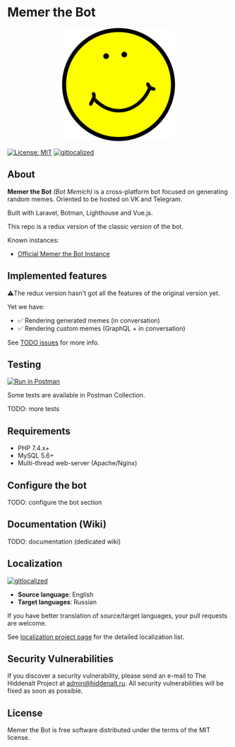 # Memer the Bot

<p align="center"><img height="256" width="256" src="https://github.com/hiddenalt/bot_memi4/blob/master/resources/images/logo.png?raw=true"></p>

[![License: MIT](https://img.shields.io/badge/License-MIT-yellow.svg)](https://opensource.org/licenses/MIT)
[![gitlocalized](https://gitlocalize.com/repo/5206/whole_project/badge.svg)](https://gitlocalize.com/repo/5206/whole_project?utm_source=badge)

## About
**Memer the Bot** _(Bot Memich)_ is a cross-platform bot focused on generating random memes. Oriented to be hosted on VK and Telegram.

Built with Laravel, Botman, Lighthouse and Vue.js.

This repo is a redux version of the classic version of the bot.

Known instances:
- [Official Memer the Bot Instance](https://vk.com/bot_memi4_beta)

## Implemented features

⚠️The redux version hasn't got all the features of the original version yet.

Yet we have:
- ✅ Rendering generated memes (in conversation)
- ✅ Rendering custom memes (GraphQL + in conversation)

See [TODO issues](https://github.com/hiddenalt/memer-the-bot/labels/todo) for more info.

## Testing
[![Run in Postman](https://run.pstmn.io/button.svg)](https://app.getpostman.com/run-collection/68d22ecf9646ed9788c3)

Some tests are available in Postman Collection.

TODO: more tests

## Requirements

- PHP 7.4.x+
- MySQL 5.6+
- Multi-thread web-server (Apache/Nginx)

## Configure the bot

TODO: configure the bot section

## Documentation (Wiki)
TODO: documentation (dedicated wiki)


## Localization

[![gitlocalized](https://gitlocalize.com/repo/5206/ru/badge.svg)](https://gitlocalize.com/repo/5206/ru?utm_source=badge)

- __Source language__: English
- __Target languages__: Russian 

If you have better translation of source/target languages, your pull requests are welcome.

See [localization project page](https://gitlocalize.com/repo/5206) for the detailed localization list.

## Security Vulnerabilities
If you discover a security vulnerability, please send an e-mail to The Hiddenalt Project at [admin@hiddenalt.ru](mailto:admin@hiddenalt.ru). All security vulnerabilities will be fixed as soon as possible.

## License
Memer the Bot is free software distributed under the terms of the MIT license.